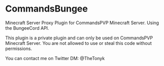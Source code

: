 # CommandsBungee
Minecraft Server Proxy Plugin for CommandsPVP Minecraft Server. Using the BungeeCord API.

This plugin is a private plugin and can only be used on CommandsPVP Minecraft Server. 
You are not allowed to use or steal this code without permissions.

You can contact me on Twitter DM: @TheTonyk
